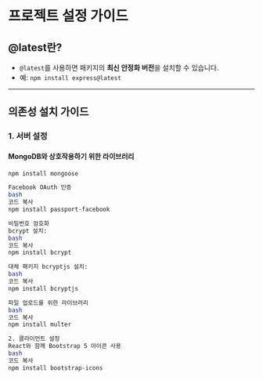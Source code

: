 # 프로젝트 설정 가이드

## @latest란?
- `@latest`를 사용하면 패키지의 **최신 안정화 버전**을 설치할 수 있습니다.
- 예: `npm install express@latest`

---

## 의존성 설치 가이드

### 1. 서버 설정

#### MongoDB와 상호작용하기 위한 라이브러리
```bash
npm install mongoose

Facebook OAuth 인증
bash
코드 복사
npm install passport-facebook

비밀번호 암호화
bcrypt 설치:
bash
코드 복사
npm install bcrypt

대체 패키지 bcryptjs 설치:
bash
코드 복사
npm install bcryptjs

파일 업로드를 위한 라이브러리
bash
코드 복사
npm install multer

2. 클라이언트 설정
React와 함께 Bootstrap 5 아이콘 사용
bash
코드 복사
npm install bootstrap-icons
